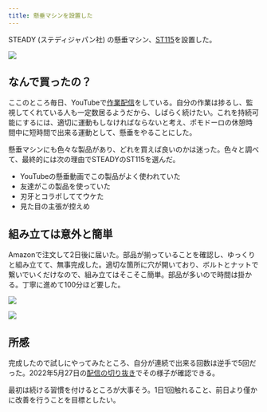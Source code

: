 ```yaml
---
title: 懸垂マシンを設置した
---
```

STEADY (ステディジャパン社) の懸垂マシン、[ST115](https://www.amazon.co.jp/dp/B09K3QQBKH)を設置した。

![](https://lh3.googleusercontent.com/tcyA9Ix2AmBus6SPk8OuPC5dUmVMuhKGvsawjuGfanhWPdcaam3Y7B0ahuhHmDnW3rGcpthzX9MkLfSpIQBMKQ7G1YWC22-UyO4YZA5jSd-eFDq2Juw8T6QwC3R2aH4b8CpPV-wOhmB5v6_laf-I1-YaQ3Y-TSYGRubdsC1q9VRv81Eocx4xHl_5r3Lr)

なんで買ったの？
--------

ここのところ毎日、YouTubeで[作業配信](https://www.youtube.com/c/r7kamura)をしている。自分の作業は捗るし、監視してくれている人も一定数居るようだから、しばらく続けたい。これを持続可能にするには、適切に運動もしなければならないと考え、ポモドーロの休憩時間中に短時間で出来る運動として、懸垂をやることにした。

懸垂マシンにも色々な製品があり、どれを買えば良いのかは迷った。色々と調べて、最終的には次の理由でSTEADYのST115を選んだ。

*   YouTubeの懸垂動画でこの製品がよく使われていた
*   友達がこの製品を使っていた
*   刃牙とコラボしててウケた
*   見た目の主張が控えめ

組み立ては意外と簡単
----------

Amazonで注文して2日後に届いた。部品が揃っていることを確認し、ゆっくりと組み立てて、無事完成した。適切な箇所に穴が開いており、ボルトとナットで繋いでいくだけなので、組み立てはそこそこ簡単。部品が多いので時間は掛かる。丁寧に進めて100分ほど要した。

![](https://lh5.googleusercontent.com/zG44uQVwctrNBrb1wndDL8eRjYTU6koY9kYWn8iDXMwAcqFw5TWr2E2BYlnwOkMaaPNJDsemEuJxoMrkVfWd_LAR6mqXNYnJmIhT6KMekYyn1KtiMErx03GkJb3-V0PncgG7ZtL0XuxHaPCtxeI1bDx3863H_AwhKYo9wU5McTPau25J7Eq6DEVaK4Hq)

![](https://lh5.googleusercontent.com/E6L5OuPz2HOpVXwOtuBQg6u8RABXNoUcGqkR1ApD1NAVuZpRoavOEvfY9nXFMdinp8CbGw9gICuuDnBQzeWFF88x_9E61VdQeEFZ8pyhbBw7uB0SSVaC6kVnRikq9szQlVql25G-I8SQmXr2IjjBDJf4CUYdmT49aV3c3ohQEcMRiZbEOZMXN-tylkvd)

所感
--

完成したので試しにやってみたところ、自分が連続で出来る回数は逆手で5回だった。2022年5月27日の[配信の切り抜き](https://www.youtube.com/clip/Ugkxy2NXpdlfZF0kT9s-MoCOrbB1wpWEryK9)でその様子が確認できる。

最初は続ける習慣を付けるところが大事そう。1日1回触れること、前日より僅かに改善を行うことを目標としたい。
